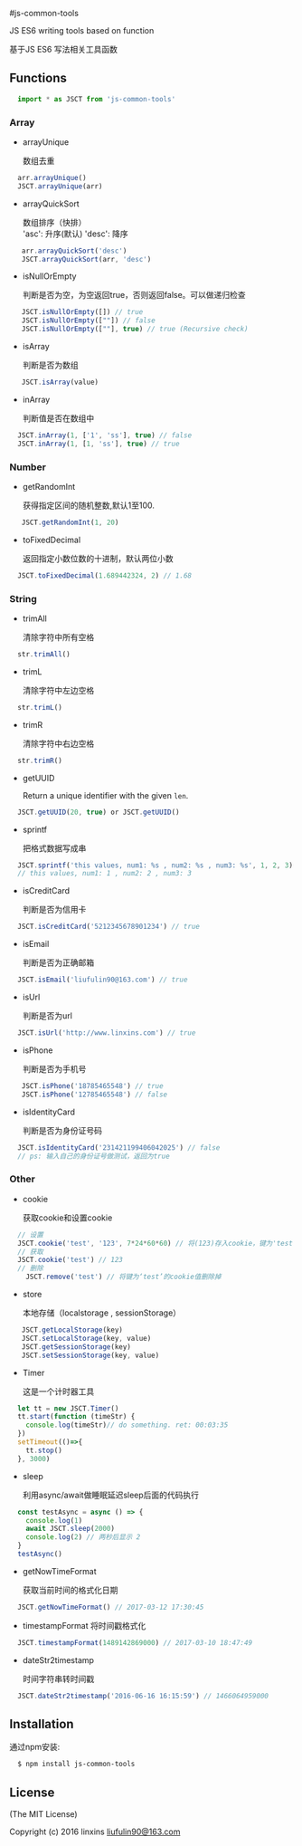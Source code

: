 #js-common-tools

JS ES6 writing tools based on function

基于JS ES6 写法相关工具函数


## Functions

```javascript
  import * as JSCT from 'js-common-tools'
```

### Array
- arrayUnique
  
  数组去重<br>
```javascript
  arr.arrayUnique()
  JSCT.arrayUnique(arr)
```  
- arrayQuickSort

  数组排序（快排） <br>
  'asc': 升序(默认)  'desc': 降序
```javascript
   arr.arrayQuickSort('desc') 
   JSCT.arrayQuickSort(arr, 'desc')
```
  
- isNullOrEmpty

  判断是否为空，为空返回true，否则返回false。可以做递归检查<br>
```javascript
   JSCT.isNullOrEmpty([]) // true
   JSCT.isNullOrEmpty([""]) // false
   JSCT.isNullOrEmpty([""], true) // true (Recursive check)
```   
- isArray 

  判断是否为数组 <br>
```javascript
   JSCT.isArray(value)
```

- inArray

  判断值是否在数组中<br>
```javascript
  JSCT.inArray(1, ['1', 'ss'], true) // false
  JSCT.inArray(1, [1, 'ss'], true) // true
```
     
     
### Number
- getRandomInt

  获得指定区间的随机整数,默认1至100. <br>
```javascript
   JSCT.getRandomInt(1, 20)
```
  
- toFixedDecimal
  
  返回指定小数位数的十进制，默认两位小数<br>
```javascript
  JSCT.toFixedDecimal(1.689442324, 2) // 1.68
```
  
### String
- trimAll 
  
  清除字符中所有空格 <br>
```javascript
  str.trimAll()
```
  
- trimL 
  
  清除字符中左边空格 <br>
```javascript
  str.trimL()
```  
- trimR 

  清除字符中右边空格 <br>
```javascript
  str.trimR()
```  
    
- getUUID
  
  Return a unique identifier with the given `len`.<br> 
```javascript
  JSCT.getUUID(20, true) or JSCT.getUUID()
``` 
- sprintf
  
  把格式数据写成串<br> 
```javascript
  JSCT.sprintf('this values, num1: %s , num2: %s , num3: %s', 1, 2, 3)
  // this values, num1: 1 , num2: 2 , num3: 3
```        
- isCreditCard
  
  判断是否为信用卡<br>
```javascript
  JSCT.isCreditCard('5212345678901234') // true
````
- isEmail 
  
  判断是否为正确邮箱<br>
```javascript
  JSCT.isEmail('liufulin90@163.com') // true
``` 
  
- isUrl 
  
  判断是否为url<br>
```javascript
  JSCT.isUrl('http://www.linxins.com') // true
```   
 
- isPhone 
  
  判断是否为手机号
```javascript
   JSCT.isPhone('18785465548') // true
   JSCT.isPhone('12785465548') // false
```  

- isIdentityCard

  判断是否为身份证号码<br>
```javascript
  JSCT.isIdentityCard('231421199406042025') // false
  // ps: 输入自己的身份证号做测试，返回为true
```
  
### Other
- cookie

   获取cookie和设置cookie<br>
```javascript
  // 设置 
  JSCT.cookie('test', '123', 7*24*60*60) // 将(123)存入cookie，键为'test',有效期为7天
  // 获取
  JSCT.cookie('test') // 123
  // 删除
    JSCT.remove('test') // 将键为‘test’的cookie值删除掉
```

- store
   
   本地存储（localstorage , sessionStorage）
```javascript
   JSCT.getLocalStorage(key)
   JSCT.setLocalStorage(key, value)
   JSCT.getSessionStorage(key)
   JSCT.setSessionStorage(key, value)
```  

- Timer

  这是一个计时器工具
```javascript
  let tt = new JSCT.Timer()
  tt.start(function (timeStr) {
    console.log(timeStr)// do something. ret: 00:03:35
  })
  setTimeout(()=>{
    tt.stop()
  }, 3000)
```  

- sleep

  利用async/await做睡眠延迟sleep后面的代码执行
```javascript
  const testAsync = async () => {
    console.log(1)
    await JSCT.sleep(2000)
    console.log(2) // 两秒后显示 2
  }
  testAsync()
```

- getNowTimeFormat

  获取当前时间的格式化日期
```javascript
  JSCT.getNowTimeFormat() // 2017-03-12 17:30:45
````

- timestampFormat
  将时间戳格式化
```javascript
  JSCT.timestampFormat(1489142869000) // 2017-03-10 18:47:49
````

- dateStr2timestamp

  时间字符串转时间戳   
```javascript
  JSCT.dateStr2timestamp('2016-06-16 16:15:59') // 1466064959000
````

## Installation

通过npm安装:

```bash
  $ npm install js-common-tools
```

## License
(The MIT License)

Copyright (c) 2016 linxins <liufulin90@163.com>

